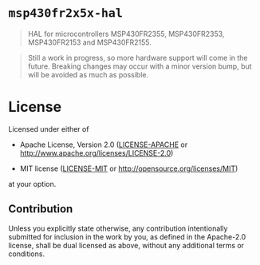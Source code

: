 # `msp430fr2x5x-hal`

> HAL for microcontrollers MSP430FR2355, MSP430FR2353, MSP430FR2153 and MSP430FR2155.

> Still a work in progress, so more hardware support will come in the future. Breaking changes may occur with a minor version bump, but will be avoided as much as possible.

# License

Licensed under either of

- Apache License, Version 2.0 ([LICENSE-APACHE](LICENSE-APACHE) or
  http://www.apache.org/licenses/LICENSE-2.0)

- MIT license ([LICENSE-MIT](LICENSE-MIT) or http://opensource.org/licenses/MIT)

at your option.

## Contribution

Unless you explicitly state otherwise, any contribution intentionally submitted
for inclusion in the work by you, as defined in the Apache-2.0 license, shall be
dual licensed as above, without any additional terms or conditions.
